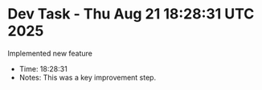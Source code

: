 # Dev Task - Thu Aug 21 18:28:31 UTC 2025
Implemented new feature
- Time: 18:28:31
- Notes: This was a key improvement step.
